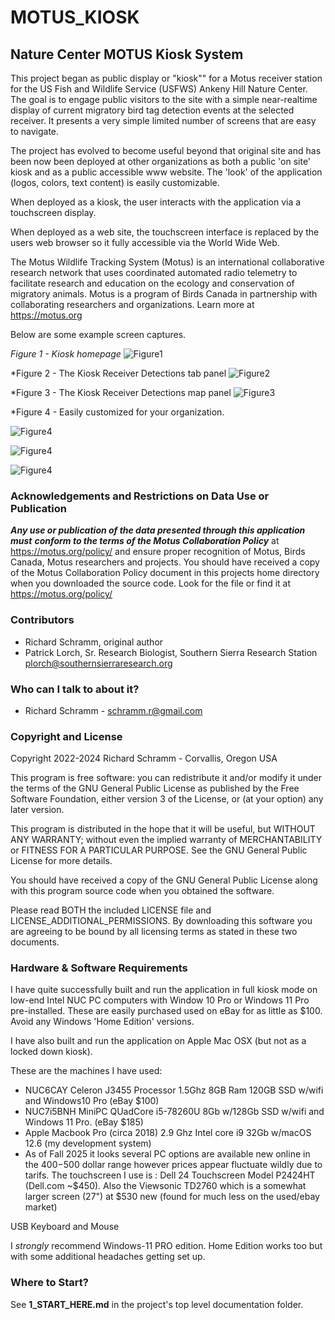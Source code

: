 # MOTUS_KIOSK
## Nature Center MOTUS Kiosk System

This project began as public display or "kiosk"" for a Motus receiver station for the US Fish and Wildlife Service (USFWS) Ankeny Hill Nature Center. The goal is to engage public visitors to the site with a simple near-realtime display of current migratory bird tag detection events at the selected receiver. It presents a very simple limited number of screens that are easy to navigate. 

The project has evolved to become useful beyond that original site and has been now been deployed at other organizations as both a public 'on site' kiosk and as a public accessible www website.  The 'look' of the application (logos, colors, text content) is easily customizable.  

When deployed as a kiosk, the user interacts with the application via a touchscreen display.

When deployed as a web site, the touchscreen interface is replaced by the users web browser so it fully accessible via the World Wide Web.

The Motus Wildlife Tracking System (Motus) is an international collaborative research network that uses coordinated automated radio telemetry to facilitate research and education on the ecology and conservation of migratory animals. Motus is a program of Birds Canada in partnership with collaborating researchers and organizations. Learn more at https://motus.org

Below are some example screen captures.

*Figure 1 - Kiosk homepage*
![Figure1](./documentation/md_images/RM_KioskHomepage.png)


*Figure 2 - The Kiosk Receiver Detections tab panel
![Figure2](./documentation/md_images/RM_KioskReceiverDetections.png)



*Figure 3 - The Kiosk Receiver Detections map panel
![Figure3](./documentation/md_images/RM_KioskReceiverDetectionsMap.png)



*Figure 4 - Easily customized for your organization.

![Figure4](./documentation/md_images/RM_FINLEYHomepage.png)

![Figure4](./documentation/md_images/RM_HNCHomepage.png)

![Figure4](./documentation/md_images/RM_WLNCHomepage.png)






###  Acknowledgements and Restrictions on Data Use or Publication

***Any use or publication of the data presented through this application must***
***conform to the terms of the Motus Collaboration Policy*** at https://motus.org/policy/
and ensure proper recognition of Motus, Birds Canada, Motus researchers and projects.
You should have received a copy of the Motus Collaboration Policy document in this
projects home directory when you downloaded the source code. Look for the file
or find it at https://motus.org/policy/

### Contributors

* Richard Schramm,  original author
* Patrick Lorch, Sr. Research Biologist, Southern Sierra Research Station  plorch@southernsierraresearch.org 

### Who can I talk to about it? ###

* Richard Schramm - schramm.r@gmail.com


### Copyright and License

Copyright 2022-2024 Richard Schramm - Corvallis, Oregon USA

This program is free software: you can redistribute it and/or modify
it under the terms of the GNU General Public License as published by
the Free Software Foundation, either version 3 of the License, or
(at your option) any later version.

This program is distributed in the hope that it will be useful,
but WITHOUT ANY WARRANTY; without even the implied warranty of
MERCHANTABILITY or FITNESS FOR A PARTICULAR PURPOSE.  See the
GNU General Public License for more details.

You should have received a copy of the GNU General Public License
along with this program source code when you obtained the software.

Please read BOTH the included LICENSE file and LICENSE_ADDITIONAL_PERMISSIONS.  By downloading this software you are agreeing to be bound by all licensing terms as stated in these two documents.


### Hardware & Software Requirements

I have quite successfully built and run the application in full kiosk mode on low-end Intel NUC PC computers with Window 10 Pro or Windows 11 Pro pre-installed. These are easily purchased used on eBay for as little as $100.  Avoid any Windows 'Home Edition' versions. 

I have also built and run the application on Apple Mac OSX (but not as a locked down kiosk).

These are the machines I have used:

- NUC6CAY Celeron J3455 Processor 1.5Ghz 8GB Ram 120GB SSD w/wifi and Windows10 Pro (eBay $100) 
- NUC7i5BNH MiniPC QUadCore i5-78260U 8Gb w/128Gb SSD w/wifi and  Windows 11 Pro. (eBay $185)
- Apple Macbook Pro (circa 2018) 2.9 Ghz Intel core i9  32Gb w/macOS  12.6  (my development system)
- As of Fall 2025 it looks several PC options are available new online in the $400-$500 dollar range however prices appear fluctuate wildly due to tarifs.
The touchscreen I use is : Dell 24 Touchscreen Model P2424HT (Dell.com ~$450).
Also the Viewsonic TD2760 which is a somewhat larger screen (27") at $530 new (found for much less on the used/ebay market)

USB Keyboard and Mouse

I *strongly* recommend Windows-11 PRO edition.  Home Edition works too but with some additional headaches getting set up.

### Where to Start?

 See **1_START_HERE.md** in the project's top level documentation folder. 



